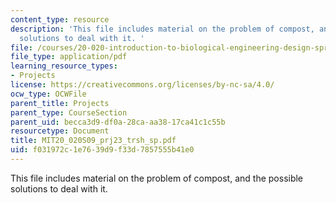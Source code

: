 ```yaml
---
content_type: resource
description: 'This file includes material on the problem of compost, and the possible
  solutions to deal with it. '
file: /courses/20-020-introduction-to-biological-engineering-design-spring-2009/f031972c1e7639d9f33d7857555b41e0_MIT20_020S09_prj23_trsh_sp.pdf
file_type: application/pdf
learning_resource_types:
- Projects
license: https://creativecommons.org/licenses/by-nc-sa/4.0/
ocw_type: OCWFile
parent_title: Projects
parent_type: CourseSection
parent_uid: becca3d9-df0a-28ca-aa38-17ca41c1c55b
resourcetype: Document
title: MIT20_020S09_prj23_trsh_sp.pdf
uid: f031972c-1e76-39d9-f33d-7857555b41e0
---
```

This file includes material on the problem of compost, and the possible solutions to deal with it. 